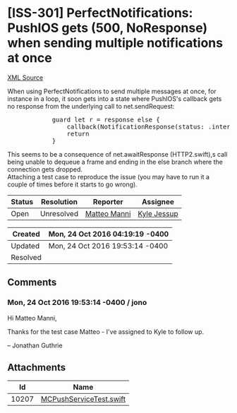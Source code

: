 # [ISS-301] PerfectNotifications: PushIOS gets (500, NoResponse) when sending multiple notifications at once

[XML Source](./xml/ISS-301.xml)
<p><p>When using PerfectNotifications to send multiple messages at once, for instance in a loop, it soon gets into a state where PushIOS's callback gets no response from the underlying call to net.sendRequest:</p>

<div class="preformatted panel" style="border-width: 1px;"><div class="preformattedContent panelContent">
<pre>            guard let r = response else {
                callback(NotificationResponse(status: .internalServerError, body: UTF8Encoding.decode(string: "No response")))
                return
            }
</pre>
</div></div>

<p>This seems to be a consequence of net.awaitResponse (HTTP2.swift),s call being unable to dequeue a frame and ending in the else branch where the connection gets dropped.<br/>
Attaching a test case to reproduce the issue (you may have to run it a couple of times before it starts to go wrong).</p></p>





Status|Resolution|Reporter|Assignee
------|----------|--------|--------
Open|Unresolved|[Matteo Manni](m.manni.m@gmail.com)|[Kyle Jessup]($kjessup)





Created|Mon, 24 Oct 2016 04:19:19 -0400
-------|--------------
Updated|Mon, 24 Oct 2016 19:53:14 -0400
Resolved|


## Comments




### Mon, 24 Oct 2016 19:53:14 -0400 / jono 

<p><p>Hi Matteo Manni,</p>

<p>Thanks for the test case Matteo - I've assigned to Kyle to follow up.</p>

<p>– Jonathan Guthrie</p></p>

## Attachments





Id|Name
------|------------
10207|[MCPushServiceTest.swift](../attachment/10207/MCPushServiceTest.swift)

